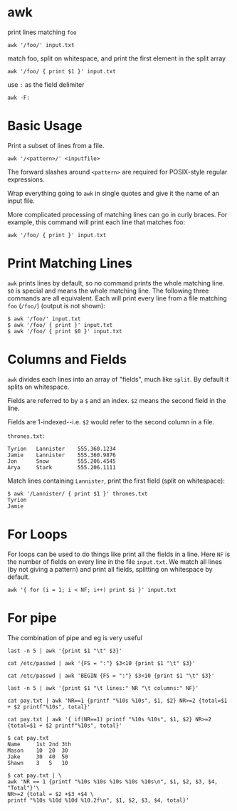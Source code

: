 # awk

print lines matching `foo`

    awk '/foo/' input.txt


match foo, split on whitespace, and print the first element in the split array

    awk '/foo/ { print $1 }' input.txt


use `:` as the field delimiter

    awk -F:



# Basic Usage

Print a subset of lines from a file. 

    awk '/<pattern>/' <inputfile>

    
The forward slashes around `<pattern>` are required for POSIX-style regular
expressions.

Wrap everything going to `awk` in single quotes and give it the name of an
input file.

More complicated processing of matching lines can go in curly braces. For
example, this command will print each line that matches foo:

    awk '/foo/ { print }' input.txt

    

# Print Matching Lines

`awk` prints lines by default, so no command prints the whole matching line.
`$0` is special and means the whole matching line. The following three commands
are all equivalent. Each will print every line from a file matching `foo`
(`/foo/`) (output is not shown):

    $ awk '/foo/' input.txt
    $ awk '/foo/ { print }' input.txt
    $ awk '/foo/ { print $0 }' input.txt



# Columns and Fields

`awk` divides each lines into an array of "fields", much like `split`. By
default it splits on whitespace.

Fields are referred to by a `$` and an index. `$2` means the second field in
the line.

Fields are 1-indexed--i.e. `$2` would refer to the second column in a file.

`thrones.txt`:

    Tyrion   Lannister    555.360.1234
    Jamie    Lannister    555.360.9876
    Jon      Snow         555.206.4545
    Arya     Stark        555.206.1111


Match lines containing `Lannister`, print the first field (split on
whitespace):

    $ awk '/Lannister/ { print $1 }' thrones.txt
    Tyrion
    Jamie



# For Loops

For loops can be used to do things like print all the fields in a line. Here 
`NF` is the number of fields on every line in the file `input.txt`. We match
all lines (by not giving a pattern) and print all fields, splitting on
whitespace by default.

    awk '{ for (i = 1; i < NF; i++) print $i }' input.txt


# For pipe 

The combination of pipe and eg is very useful
    
    last -n 5 | awk '{print $1 "\t" $3}'

    cat /etc/passwd | awk '{FS = ":"} $3<10 {print $1 "\t" $3}'

    cat /etc/passwd | awk 'BEGIN {FS = ":"} $3<10 {print $1 "\t" $3}'

    last -n 5 | awk '{print $1 "\t lines:" NR "\t columns:" NF}'

    cat pay.txt | awk 'NR==1 {printf "%10s %10s", $1, $2} NR>=2 {total=$1 + $2 printf"%10s", total}'

    cat pay.txt | awk '{ if(NR==1) printf "%10s %10s", $1, $2} NR>=2 {total=$1 + $2 printf"%10s", total}'
    
    $ cat pay.txt
    Name     1st 2nd 3th
    Mason    10  20  30
    Jake     30  40  50
    Shawn    3   5   10

    $ cat pay.txt | \
    awk 'NR == 1 {printf "%10s %10s %10s %10s %10s\n", $1, $2, $3, $4, "Total"}'\
    NR>=2 {total = $2 +$3 +$4 \
    printf "%10s %10d %10d %10.2f\n", $1, $2, $3, $4, total}'

